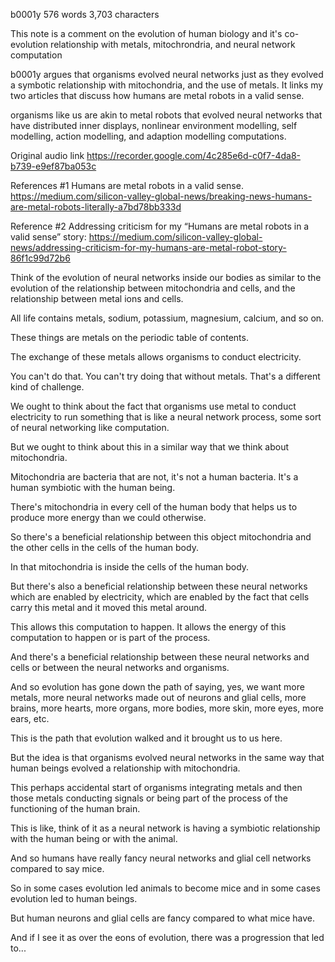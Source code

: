 b0001y 576 words 3,703 characters

This note is a comment on the evolution of human biology and it's co-evolution relationship with metals, mitochrondria, and neural network computation

b0001y argues that organisms evolved neural networks just as they evolved a symbotic relationship with mitochondria, and the use of metals. It links my two articles that discuss how humans are metal robots in a valid sense. 

organisms like us are akin to metal robots that evolved neural networks that have distributed inner displays, nonlinear environment modelling, self modelling, action modelling, and adaption modelling computations.

Original audio link https://recorder.google.com/4c285e6d-c0f7-4da8-b739-e9ef87ba053c

References #1
Humans are metal robots in a valid sense.
https://medium.com/silicon-valley-global-news/breaking-news-humans-are-metal-robots-literally-a7bd78bb333d

Reference #2
Addressing criticism for my “Humans are metal robots in a valid sense” story:
https://medium.com/silicon-valley-global-news/addressing-criticism-for-my-humans-are-metal-robot-story-86f1c99d72b6

Think of the evolution of neural networks inside our bodies as similar to the evolution of the relationship between mitochondria and cells, and the relationship between metal ions and cells.

All life contains metals, sodium, potassium, magnesium, calcium, and so on.

These things are metals on the periodic table of contents.

The exchange of these metals allows organisms to conduct electricity.

You can't do that. You can't try doing that without metals. That's a different kind of challenge.

We ought to think about the fact that organisms use metal to conduct electricity to run something that is like a neural network process, some sort of neural networking like computation.

But we ought to think about this in a similar way that we think about mitochondria.

Mitochondria are bacteria that are not, it's not a human bacteria. It's a human symbiotic with the human being.

There's mitochondria in every cell of the human body that helps us to produce more energy than we could otherwise.

So there's a beneficial relationship between this object mitochondria and the other cells in the cells of the human body.

In that mitochondria is inside the cells of the human body.

But there's also a beneficial relationship between these neural networks which are enabled by electricity, which are enabled by the fact that cells carry this metal and it moved this metal around.

This allows this computation to happen. It allows the energy of this computation to happen or is part of the process.

And there's a beneficial relationship between these neural networks and cells or between the neural networks and organisms.

And so evolution has gone down the path of saying, yes, we want more metals, more neural networks made out of neurons and glial cells, more brains, more hearts, more organs, more bodies, more skin, more eyes, more ears, etc.

This is the path that evolution walked and it brought us to us here.

But the idea is that organisms evolved neural networks in the same way that human beings evolved a relationship with mitochondria.

This perhaps accidental start of organisms integrating metals and then those metals conducting signals or being part of the process of the functioning of the human brain.

This is like, think of it as a neural network is having a symbiotic relationship with the human being or with the animal.

And so humans have really fancy neural networks and glial cell networks compared to say mice.

So in some cases evolution led animals to become mice and in some cases evolution led to human beings.

But human neurons and glial cells are fancy compared to what mice have.

And if I see it as over the eons of evolution, there was a progression that led to...